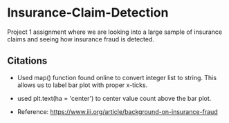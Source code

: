 # Insurance-Claim-Detection
Project 1 assignment where we are looking into a large sample of insurance claims and seeing how insurance fraud is detected.


## Citations

- Used map() function found online to convert integer list to string. This allows us to label bar plot with proper x-ticks.

- used plt.text(ha = 'center') to center value count above the bar plot.

- Reference: https://www.iii.org/article/background-on-insurance-fraud